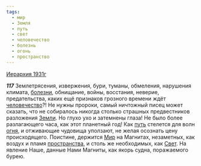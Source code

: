 ```yaml
---
tags:
  - мир
  - Земля
  - путь
  - свет
  - человечество
  - болезнь
  - огонь
  - пространство
---
```


[Иерархия 1931г](https://127.0.0.1:4002/agni/1931)

___117___
Землетрясения, извержения, бури, туманы, обмеления, нарушения климата, [болезни](../../../tags/#болезнь), обнищание, войны, восстания, неверие, предательства, каких ещё признаков грозного времени ждёт [человечество](../../../tags/#человечество)?! Не нужны пророки, самый ничтожный писец может сказать, что не собиралось никогда столько страшных предвестников разложения [Земли](../../../tags/#Земля). Но глухо ухо и затемнены глаза! Не было более разлагающего часа, как этот планетный год! Как [путь](../../../tags/#путь) стелется для волн [огня](../../../tags/#огонь), и отживающие чудовища уползают, не желая осознать цену происходящего. Поистине, держится [Мир](../../../tags/#мир) на Магнитах, незаметных, как воздух и пламя [пространства](../../../tags/#пространство), и столь же необходимых, как [Свет](../../../tags/#свет). На явление Наше, данные Нами Магниты, как якорь судна, поражаемого бурею.   

